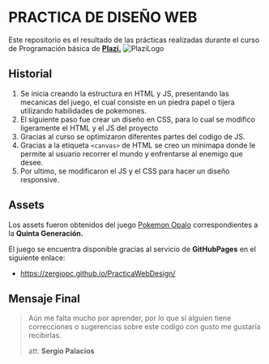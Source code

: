# PRACTICA DE DISEÑO WEB
Este repositorio es el resultado de las prácticas realizadas durante el curso de Programación básica de [**Plazi.**](https://platzi.com/cursos/programacion-basica/ "**Plazi**")
![PlaziLogo](https://upload.wikimedia.org/wikipedia/commons/3/32/Platzi.jpg "PlaziLogo")

## Historial
1. Se inicia creando la estructura en HTML y JS, presentando las mecanicas del juego, el cual consiste en un piedra papel o tijera utilizando habilidades de pokemones.
2. El siguiente paso fue crear un diseño en CSS, para lo cual se modifico ligeramente el HTML y el JS del proyecto
3. Gracias al curso se optimizaron diferentes partes del codigo de JS.
4. Gracias a la etiqueta `<canvas>` de HTML se creo un minimapa donde le permite al usuario recorrer el mundo y enfrentarse al enemigo que desee.
5. Por ultimo, se modificaron el JS y el CSS para hacer un diseño responsive.

## Assets
Los assets fueron obtenidos del juego [Pokemon Opalo](https://es.wikipedia.org/wiki/Pokémon_(serie_de_videojuegos)) correspondientes a la **Quinta Generación.**

El juego se encuentra disponible gracias al servicio de **GitHubPages** en el siguiente enlace:
- https://zergiopc.github.io/PracticaWebDesign/

## Mensaje Final
> Aún me falta mucho por aprender, por lo que sí alguien tiene correcciones o sugerencias sobre este codigo con gusto me gustaría recibirlas.
>
>att:  **Sergio Palacios**

